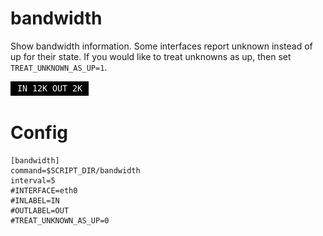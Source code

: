 # bandwidth

Show bandwidth information. Some interfaces report unknown instead of up for
their state. If you would like to treat unknowns as up, then set 
`TREAT_UNKNOWN_AS_UP=1`.

![](bandwidth.png)

# Config

```
[bandwidth]
command=$SCRIPT_DIR/bandwidth
interval=5
#INTERFACE=eth0
#INLABEL=IN 
#OUTLABEL=OUT 
#TREAT_UNKNOWN_AS_UP=0
```
